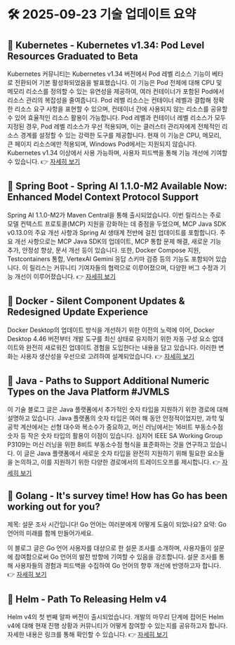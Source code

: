 # 🛠️ 2025-09-23 기술 업데이트 요약

## 🔹 Kubernetes - Kubernetes v1.34: Pod Level Resources Graduated to Beta
Kubernetes 커뮤니티는 Kubernetes v1.34 버전에서 Pod 레벨 리소스 기능이 베타로 전환되어 기본 활성화되었음을 발표했습니다. 이 기능은 Pod 전체에 대해 CPU 및 메모리 리소스를 정의할 수 있는 유연성을 제공하여, 여러 컨테이너가 포함된 Pod에서 리소스 관리의 복잡성을 줄여줍니다. Pod 레벨 리소스는 컨테이너 레벨과 결합해 정확한 리소스 요구 사항을 표현할 수 있으며, 컨테이너 간에 사용되지 않는 리소스를 공유할 수 있어 효율적인 리소스 활용이 가능합니다. Pod 레벨과 컨테이너 레벨 리소스가 모두 지정된 경우, Pod 레벨 리소스가 우선 적용되며, 이는 클러스터 관리자에게 전체적인 리소스 경계를 설정할 수 있는 강력한 도구를 제공합니다. 현재 이 기능은 CPU, 메모리, 큰 페이지 리소스에만 적용되며, Windows Pod에서는 지원되지 않습니다. Kubernetes v1.34 이상에서 사용 가능하며, 사용자 피드백을 통해 기능 개선에 기여할 수 있습니다.
👉 [자세히 보기](https://kubernetes.io/blog/2025/09/22/kubernetes-v1-34-pod-level-resources/)

## 🔹 Spring Boot - Spring AI 1.1.0-M2 Available Now: Enhanced Model Context Protocol Support
Spring AI 1.1.0-M2가 Maven Central을 통해 출시되었습니다. 이번 릴리스는 주로 모델 컨텍스트 프로토콜(MCP) 지원을 강화하는 데 중점을 두었으며, MCP Java SDK v0.13.0의 주요 개선 사항과 Spring AI 생태계 전반에 걸친 업데이트를 포함합니다. 주요 개선 사항으로는 MCP Java SDK의 업데이트, MCP 통합 문제 해결, 새로운 기능 추가, 안정성 향상, 문서 개선 등이 있습니다. 또한, Docker Compose 지원, Testcontainers 통합, VertexAI Gemini 응답 스키마 검증 등의 기능도 포함되어 있습니다. 이 릴리스는 커뮤니티 기여자들의 협력으로 이루어졌으며, 다양한 버그 수정과 기능 개선이 이루어졌습니다.
👉 [자세히 보기](https://spring.io/blog/2025/09/19/spring-ai-1-1-0-M2-mcp-focused)

## 🔹 Docker - Silent Component Updates & Redesigned Update Experience
Docker Desktop의 업데이트 방식을 개선하기 위한 이전의 노력에 이어, Docker Desktop 4.46 버전부터 개발 도구를 최신 상태로 유지하기 위한 자동 구성 요소 업데이트와 완전히 새로워진 업데이트 경험을 도입한다는 내용을 담고 있습니다. 이러한 변화는 사용자 생산성을 우선으로 고려하여 설계되었습니다.
👉 [자세히 보기](https://www.docker.com/blog/docker-desktop-silent-component-updates/)

## 🔹 Java - Paths to Support Additional Numeric Types on the Java Platform #JVMLS
이 기술 블로그 글은 Java 플랫폼에서 추가적인 숫자 타입을 지원하기 위한 경로에 대해 설명하고 있습니다. Java 플랫폼의 숫자 타입은 여러 해 동안 안정적이었지만, 과학 및 공학 계산에서는 선형 대수와 복소수가 중요하고, 머신 러닝에서는 16비트 부동소수점 숫자 등 작은 숫자 타입의 활용이 이점이 있습니다. 심지어 IEEE SA Working Group P3109는 머신 러닝을 위한 8비트 부동소수점 형식을 표준화하는 것을 연구하고 있습니다. 이 글은 Java 플랫폼에서 새로운 숫자 타입을 완전히 지원하기 위해 필요한 요소들을 논의하고, 이를 지원하기 위한 다양한 경로에서의 트레이드오프를 제시합니다.
👉 [자세히 보기](https://inside.java/2025/09/21/jvmls-java-additional-numeric-types/)

## 🔹 Golang - It's survey time! How has Go has been working out for you?
제목: 설문 조사 시간입니다! Go 언어는 여러분에게 어떻게 도움이 되었나요?
요약: Go 언어의 미래를 함께 만들어가세요. 

이 블로그 글은 Go 언어 사용자를 대상으로 한 설문 조사를 소개하며, 사용자들이 설문에 참여함으로써 Go 언어의 발전 방향에 기여할 수 있음을 강조합니다. 설문 조사를 통해 사용자들의 경험과 피드백을 수집하여 Go 언어의 향후 개선에 반영하고자 합니다.
👉 [자세히 보기](https://go.dev/blog/survey2025-announce)

## 🔹 Helm - Path To Releasing Helm v4
Helm v4의 첫 번째 알파 버전이 출시되었습니다. 개발의 마무리 단계에 접어든 Helm v4에 대해 현재 진행 상황과 커뮤니티가 어떻게 참여할 수 있는지를 공유하고자 합니다. 자세한 내용은 링크를 통해 확인할 수 있습니다.
👉 [자세히 보기](https://helm.sh/blog/path-to-helm-v4/)

